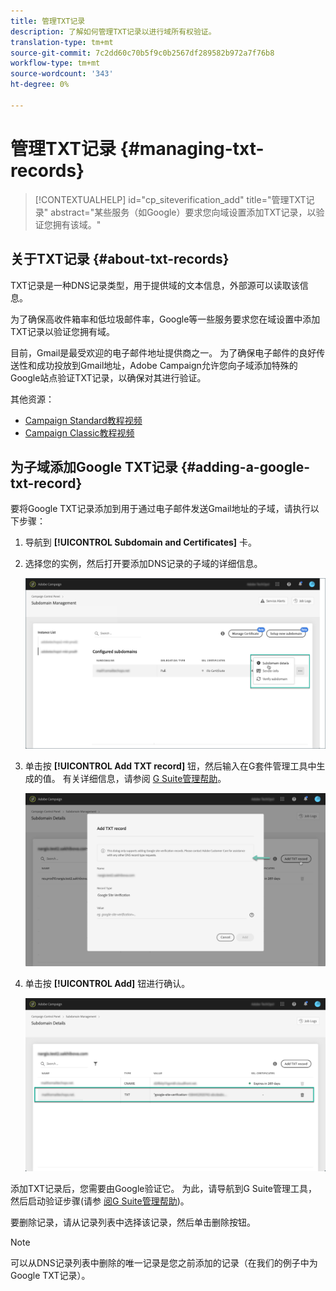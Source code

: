 ```yaml
---
title: 管理TXT记录
description: 了解如何管理TXT记录以进行域所有权验证。
translation-type: tm+mt
source-git-commit: 7c2dd60c70b5f9c0b2567df289582b972a7f76b8
workflow-type: tm+mt
source-wordcount: '343'
ht-degree: 0%

---
```



# 管理TXT记录 {#managing-txt-records}

>[!CONTEXTUALHELP]
>id="cp_siteverification_add"
>title="管理TXT记录"
>abstract="某些服务（如Google）要求您向域设置添加TXT记录，以验证您拥有该域。"

## 关于TXT记录 {#about-txt-records}

TXT记录是一种DNS记录类型，用于提供域的文本信息，外部源可以读取该信息。

为了确保高收件箱率和低垃圾邮件率，Google等一些服务要求您在域设置中添加TXT记录以验证您拥有域。

目前，Gmail是最受欢迎的电子邮件地址提供商之一。 为了确保电子邮件的良好传送性和成功投放到Gmail地址，Adobe Campaign允许您向子域添加特殊的Google站点验证TXT记录，以确保对其进行验证。

其他资源：

* [Campaign Standard教程视频](https://docs.adobe.com/content/help/en/campaign-standard-learn/tutorials/administrating/control-panel/google-txt-record-management.html)
* [Campaign Classic教程视频](https://docs.adobe.com/content/help/en/campaign-classic-learn/tutorials/administrating/control-panel-acc/google-txt-record-management.html)

## 为子域添加Google TXT记录 {#adding-a-google-txt-record}

要将Google TXT记录添加到用于通过电子邮件发送Gmail地址的子域，请执行以下步骤：

1. 导航到 **[!UICONTROL Subdomain and Certificates]** 卡。

1. 选择您的实例，然后打开要添加DNS记录的子域的详细信息。

   ![](assets/txt_subdomaindetails.png)

1. 单击按 **[!UICONTROL Add TXT record]** 钮，然后输入在G套件管理工具中生成的值。 有关详细信息，请参阅 [G Suite管理帮助](https://support.google.com/a/answer/183895)。

   ![](assets/txt_addtxt.png)

1. 单击按 **[!UICONTROL Add]** 钮进行确认。

   ![](assets/txt_txtadded.png)

添加TXT记录后，您需要由Google验证它。 为此，请导航到G Suite管理工具，然后启动验证步骤(请参 [阅G Suite管理帮助](https://support.google.com/a/answer/183895))。

要删除记录，请从记录列表中选择该记录，然后单击删除按钮。

>[!NOTE]
>
>可以从DNS记录列表中删除的唯一记录是您之前添加的记录（在我们的例子中为Google TXT记录）。
